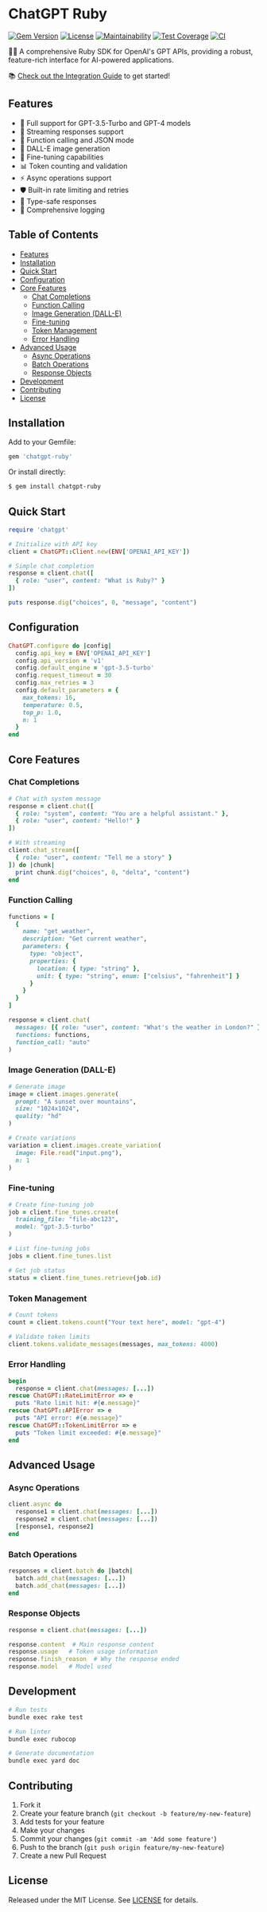 # ChatGPT Ruby

[![Gem Version](https://badge.fury.io/rb/chatgpt-ruby.svg)](https://badge.fury.io/rb/chatgpt-ruby)
[![License](https://img.shields.io/badge/License-MIT-yellow.svg)](https://opensource.org/licenses/MIT)
[![Maintainability](https://api.codeclimate.com/v1/badges/08c7e7b58e9fbe7156eb/maintainability)](https://codeclimate.com/github/nagstler/chatgpt-ruby/maintainability)
[![Test Coverage](https://api.codeclimate.com/v1/badges/08c7e7b58e9fbe7156eb/test_coverage)](https://codeclimate.com/github/nagstler/chatgpt-ruby/test_coverage)
[![CI](https://github.com/nagstler/chatgpt-ruby/actions/workflows/ci.yml/badge.svg?branch=main)](https://github.com/nagstler/chatgpt-ruby/actions/workflows/ci.yml)

🤖💎 A comprehensive Ruby SDK for OpenAI's GPT APIs, providing a robust, feature-rich interface for AI-powered applications.

📚 [Check out the Integration Guide](https://github.com/nagstler/chatgpt-ruby/wiki) to get started!

## Features

- 🚀 Full support for GPT-3.5-Turbo and GPT-4 models
- 📡 Streaming responses support
- 🔧 Function calling and JSON mode
- 🎨 DALL-E image generation
- 🔄 Fine-tuning capabilities
- 📊 Token counting and validation
- ⚡ Async operations support
- 🛡️ Built-in rate limiting and retries
- 🎯 Type-safe responses
- 📝 Comprehensive logging

## Table of Contents

- [Features](#features)
- [Installation](#installation)
- [Quick Start](#quick-start)
- [Configuration](#configuration)
- [Core Features](#core-features)
  - [Chat Completions](#chat-completions)
  - [Function Calling](#function-calling)
  - [Image Generation (DALL-E)](#image-generation-dall-e)
  - [Fine-tuning](#fine-tuning)
  - [Token Management](#token-management)
  - [Error Handling](#error-handling)
- [Advanced Usage](#advanced-usage)
  - [Async Operations](#async-operations)
  - [Batch Operations](#batch-operations)
  - [Response Objects](#response-objects)
- [Development](#development)
- [Contributing](#contributing)
- [License](#license)

## Installation

Add to your Gemfile:

```ruby
gem 'chatgpt-ruby'
```

Or install directly:

```bash
$ gem install chatgpt-ruby
```

## Quick Start

```ruby
require 'chatgpt'

# Initialize with API key
client = ChatGPT::Client.new(ENV['OPENAI_API_KEY'])

# Simple chat completion
response = client.chat([
  { role: "user", content: "What is Ruby?" }
])

puts response.dig("choices", 0, "message", "content")
```

## Configuration

```ruby
ChatGPT.configure do |config|
  config.api_key = ENV['OPENAI_API_KEY']
  config.api_version = 'v1'
  config.default_engine = 'gpt-3.5-turbo'
  config.request_timeout = 30
  config.max_retries = 3
  config.default_parameters = {
    max_tokens: 16,
    temperature: 0.5,
    top_p: 1.0,
    n: 1
  }
end
```

## Core Features

### Chat Completions

```ruby
# Chat with system message
response = client.chat([
  { role: "system", content: "You are a helpful assistant." },
  { role: "user", content: "Hello!" }
])

# With streaming
client.chat_stream([
  { role: "user", content: "Tell me a story" }
]) do |chunk|
  print chunk.dig("choices", 0, "delta", "content")
end
```

### Function Calling

```ruby
functions = [
  {
    name: "get_weather",
    description: "Get current weather",
    parameters: {
      type: "object",
      properties: {
        location: { type: "string" },
        unit: { type: "string", enum: ["celsius", "fahrenheit"] }
      }
    }
  }
]

response = client.chat(
  messages: [{ role: "user", content: "What's the weather in London?" }],
  functions: functions,
  function_call: "auto"
)
```

### Image Generation (DALL-E)

```ruby
# Generate image
image = client.images.generate(
  prompt: "A sunset over mountains",
  size: "1024x1024",
  quality: "hd"
)

# Create variations
variation = client.images.create_variation(
  image: File.read("input.png"),
  n: 1
)
```

### Fine-tuning

```ruby
# Create fine-tuning job
job = client.fine_tunes.create(
  training_file: "file-abc123",
  model: "gpt-3.5-turbo"
)

# List fine-tuning jobs
jobs = client.fine_tunes.list

# Get job status
status = client.fine_tunes.retrieve(job.id)
```

### Token Management

```ruby
# Count tokens
count = client.tokens.count("Your text here", model: "gpt-4")

# Validate token limits
client.tokens.validate_messages(messages, max_tokens: 4000)
```

### Error Handling

```ruby
begin
  response = client.chat(messages: [...])
rescue ChatGPT::RateLimitError => e
  puts "Rate limit hit: #{e.message}"
rescue ChatGPT::APIError => e
  puts "API error: #{e.message}"
rescue ChatGPT::TokenLimitError => e
  puts "Token limit exceeded: #{e.message}"
end
```

## Advanced Usage

### Async Operations

```ruby
client.async do
  response1 = client.chat(messages: [...])
  response2 = client.chat(messages: [...])
  [response1, response2]
end
```

### Batch Operations

```ruby
responses = client.batch do |batch|
  batch.add_chat(messages: [...])
  batch.add_chat(messages: [...])
end
```

### Response Objects

```ruby
response = client.chat(messages: [...])

response.content  # Main response content
response.usage   # Token usage information
response.finish_reason  # Why the response ended
response.model   # Model used
```

## Development

```bash
# Run tests
bundle exec rake test

# Run linter
bundle exec rubocop

# Generate documentation
bundle exec yard doc
```

## Contributing

1. Fork it
2. Create your feature branch (`git checkout -b feature/my-new-feature`)
3. Add tests for your feature
4. Make your changes
5. Commit your changes (`git commit -am 'Add some feature'`)
6. Push to the branch (`git push origin feature/my-new-feature`)
7. Create a new Pull Request

## License

Released under the MIT License. See [LICENSE](LICENSE.txt) for details.
